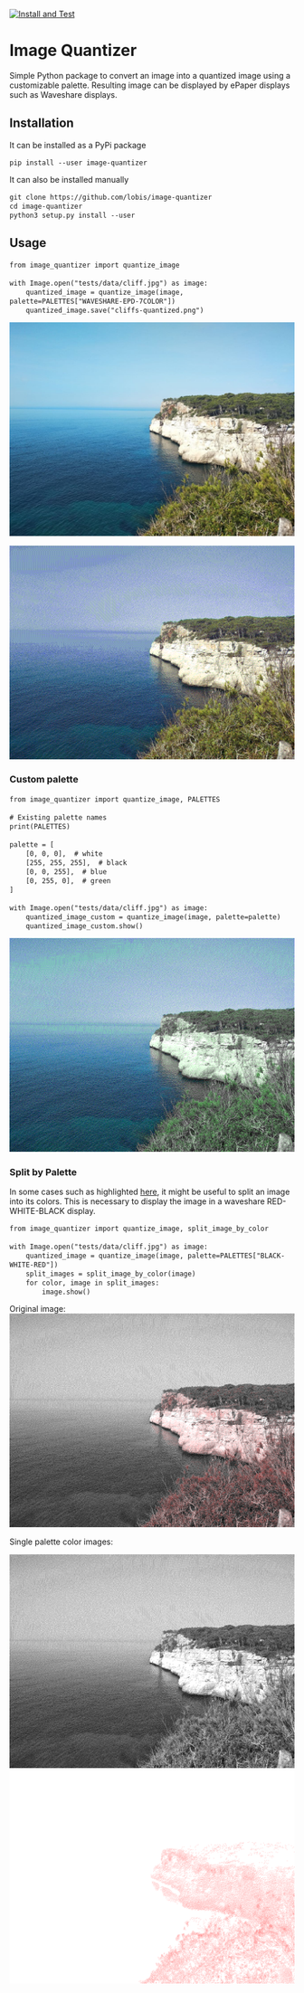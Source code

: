[![Install and Test](https://github.com/lobis/image-quantizer/actions/workflows/python-test.yml/badge.svg)](https://github.com/lobis/image-quantizer/actions/workflows/python-test.yml)

# Image Quantizer

Simple Python package to convert an image into a quantized image using a customizable palette. Resulting image can be
displayed by ePaper displays such as Waveshare displays.

## Installation

It can be installed as a PyPi package

```
pip install --user image-quantizer
```

It can also be installed manually

```
git clone https://github.com/lobis/image-quantizer
cd image-quantizer
python3 setup.py install --user
```

## Usage

```
from image_quantizer import quantize_image

with Image.open("tests/data/cliff.jpg") as image:
    quantized_image = quantize_image(image, palette=PALETTES["WAVESHARE-EPD-7COLOR"])
    quantized_image.save("cliffs-quantized.png")
```

![input example image](https://raw.githubusercontent.com/lobis/image-quantizer/main/tests/data/cliff.jpg "Input example image")

![quantized example image](https://raw.githubusercontent.com/lobis/image-quantizer/main/tests/data/cliff-quantized-7color.png "Quantized example image")

### Custom palette

```
from image_quantizer import quantize_image, PALETTES

# Existing palette names
print(PALETTES)

palette = [
    [0, 0, 0],  # white
    [255, 255, 255],  # black
    [0, 0, 255],  # blue
    [0, 255, 0],  # green
]

with Image.open("tests/data/cliff.jpg") as image:
    quantized_image_custom = quantize_image(image, palette=palette)
    quantized_image_custom.show()
```

![quantized example image](https://raw.githubusercontent.com/lobis/image-quantizer/main/tests/data/cliff-quantized-custom.png "Quantized example image")

### Split by Palette

In some cases such as highlighted [here](https://github.com/lobis/image-quantizer/issues/1), it might be useful to split
an image into its colors. This is necessary to display the image in a waveshare RED-WHITE-BLACK display.

```
from image_quantizer import quantize_image, split_image_by_color

with Image.open("tests/data/cliff.jpg") as image:
    quantized_image = quantize_image(image, palette=PALETTES["BLACK-WHITE-RED"])
    split_images = split_image_by_color(image)
    for color, image in split_images:
        image.show()
```

Original image:
![quantized example image](https://raw.githubusercontent.com/lobis/image-quantizer/main/tests/data/cliff-quantized-BWR.png "Quantized example image BWR")

Single palette color images:

![quantized example image](https://raw.githubusercontent.com/lobis/image-quantizer/main/tests/data/cliff-quantized-BWR-BLACK.png "Quantized example image BWR")
![quantized example image](https://raw.githubusercontent.com/lobis/image-quantizer/main/tests/data/cliff-quantized-BWR-RED.png "Quantized example image BWR")

